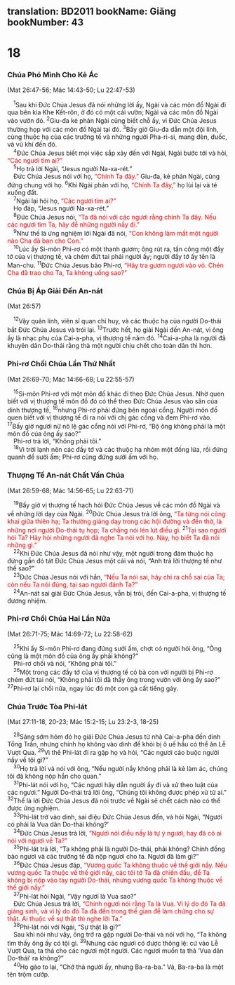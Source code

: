 translation: BD2011
bookName: Giăng 
bookNumber: 43
-------

<div class="title"><h1>18</h1><h3>Chúa Phó Mình Cho Kẻ Ác</h3><p>(Mat 26:47-56; Mác 14:43-50; Lu 22:47-53)</p></div>
<span class="verse gi_18_1"> <sup>1</sup>Sau khi Ðức Chúa Jesus đã nói những lời ấy, Ngài và các môn đồ Ngài đi qua bên kia Khe Kết-rôn, ở đó có một cái vườn; Ngài và các môn đồ Ngài vào vườn đó. </span>
<span class="verse gi_18_2"><sup>2</sup>Giu-đa kẻ phản Ngài cũng biết chỗ ấy, vì Ðức Chúa Jesus thường họp với các môn đồ Ngài tại đó. </span>
<span class="verse gi_18_3"><sup>3</sup>Bấy giờ Giu-đa dẫn một đội lính, cùng thuộc hạ của các trưởng tế và những người Pha-ri-si, mang đèn, đuốc, và vũ khí đến đó.<br/></span>
<span class="verse gi_18_4"> <sup>4</sup>Ðức Chúa Jesus biết mọi việc sắp xảy đến với Ngài, Ngài bước tới và hỏi, <font color="red">“Các ngươi tìm ai?”</font><br/></span>
<span class="verse gi_18_5"> <sup>5</sup>Họ trả lời Ngài, “Jesus người Na-xa-rét.”<br/> Ðức Chúa Jesus nói với họ, <font color="red">“Chính Ta đây.”</font> Giu-đa, kẻ phản Ngài, cũng đứng chung với họ. </span>
<span class="verse gi_18_6"><sup>6</sup>Khi Ngài phán với họ,<font color="red"> “Chính Ta đây,”</font> họ lùi lại và té xuống đất.<br/></span>
<span class="verse gi_18_7"> <sup>7</sup>Ngài lại hỏi họ, <font color="red">“Các ngươi tìm ai?”</font><br/> Họ đáp, “Jesus người Na-xa-rét.”<br/></span>
<span class="verse gi_18_8"> <sup>8</sup>Ðức Chúa Jesus nói, <font color="red">“Ta đã nói với các ngươi rằng chính Ta đây. Nếu các ngươi tìm Ta, hãy để những người nầy đi.”</font><br/></span>
<span class="verse gi_18_9"> <sup>9</sup>Như thế là ứng nghiệm lời Ngài đã nói, <font color="red">“Con không làm mất một người nào Cha đã ban cho Con.” </font><br/></span>
<span class="verse gi_18_10"> <sup>10</sup>Lúc ấy Si-môn Phi-rơ có một thanh gươm; ông rút ra, tấn công một đầy tớ của vị thượng tế, và chém đứt tai phải người ấy; người đầy tớ ấy tên là Man-chu. </span>
<span class="verse gi_18_11"><sup>11</sup>Ðức Chúa Jesus bảo Phi-rơ, <font color="red">“Hãy tra gươm ngươi vào vỏ. Chén Cha đã trao cho Ta, Ta không uống sao?”</font><br/></span>
<div class="title"><h3>Chúa Bị Áp Giải Ðến An-nát</h3><p>(Mat 26:57)</p></div>
<span class="verse gi_18_12"> <sup>12</sup>Vậy quân lính, viên sĩ quan chỉ huy, và các thuộc hạ của người Do-thái bắt Ðức Chúa Jesus và trói lại. </span>
<span class="verse gi_18_13"><sup>13</sup>Trước hết, họ giải Ngài đến An-nát, vì ông ấy là nhạc phụ của Cai-a-pha, vị thượng tế năm đó. </span>
<span class="verse gi_18_14"><sup>14</sup>Cai-a-pha là người đã khuyên dân Do-thái rằng thà một người chịu chết cho toàn dân thì hơn.<br/></span>
<div class="title"><h3>Phi-rơ Chối Chúa Lần Thứ Nhất</h3><p>(Mat 26:69-70; Mác 14:66-68; Lu 22:55-57)</p></div>
<span class="verse gi_18_15"> <sup>15</sup>Si-môn Phi-rơ với một môn đồ khác đi theo Ðức Chúa Jesus. Nhờ quen biết với vị thượng tế môn đồ đó có thể theo Ðức Chúa Jesus vào sân của dinh thượng tế, </span>
<span class="verse gi_18_16"><sup>16</sup>nhưng Phi-rơ phải đứng bên ngoài cổng. Người môn đồ quen biết với vị thượng tế đi ra nói với chị gác cổng và đem Phi-rơ vào. </span>
<span class="verse gi_18_17"><sup>17</sup>Bấy giờ người nữ nô lệ gác cổng nói với Phi-rơ, “Bộ ông không phải là một môn đồ của ông ấy sao?”<br/> Phi-rơ trả lời, “Không phải tôi.”<br/></span>
<span class="verse gi_18_18"> <sup>18</sup>Vì trời lạnh nên các đầy tớ và các thuộc hạ nhóm một đống lửa, rồi đứng quanh để sưởi ấm; Phi-rơ cũng đứng sưởi ấm với họ.<br/></span>
<div class="title"><h3>Thượng Tế An-nát Chất Vấn Chúa</h3><p>(Mat 26:59-68; Mác 14:56-65; Lu 22:63-71)</p></div>
<span class="verse gi_18_19"> <sup>19</sup>Bấy giờ vị thượng tế hạch hỏi Ðức Chúa Jesus về các môn đồ Ngài và về những lời dạy của Ngài. </span>
<span class="verse gi_18_20"><sup>20</sup>Ðức Chúa Jesus trả lời ông, <font color="red">“Ta từng nói công khai giữa thiên hạ; Ta thường giảng dạy trong các hội đường và đền thờ, là những nơi người Do-thái tụ họp; Ta chẳng nói lén lút điều gì. </font></span>
<span class="verse gi_18_21"><sup>21</sup><font color="red">Tại sao ngươi hỏi Ta? Hãy hỏi những người đã nghe Ta nói với họ. Này, họ biết Ta đã nói những gì.”</font><br/></span>
<span class="verse gi_18_22"> <sup>22</sup>Khi Ðức Chúa Jesus đã nói như vậy, một người trong đám thuộc hạ đứng gần đó tát Ðức Chúa Jesus một cái và nói, “Anh trả lời thượng tế như thế sao?”<br/></span>
<span class="verse gi_18_23"> <sup>23</sup>Ðức Chúa Jesus nói với hắn, <font color="red">“Nếu Ta nói sai, hãy chỉ ra chỗ sai của Ta; còn nếu Ta nói đúng, tại sao ngươi đánh Ta?”</font><br/></span>
<span class="verse gi_18_24"> <sup>24</sup>An-nát sai giải Ðức Chúa Jesus, vẫn bị trói, đến Cai-a-pha, vị thượng tế đương nhiệm.<br/></span>
<div class="title"><h3>Phi-rơ Chối Chúa Hai Lần Nữa</h3><p>(Mat 26:71-75; Mác 14:69-72; Lu 22:58-62)</p></div>
<span class="verse gi_18_25"> <sup>25</sup>Khi ấy Si-môn Phi-rơ đang đứng sưởi ấm, chợt có người hỏi ông, “Ông cũng là một môn đồ của ông ấy phải không?”<br/> Phi-rơ chối và nói, “Không phải tôi.”<br/></span>
<span class="verse gi_18_26"> <sup>26</sup>Một trong các đầy tớ của vị thượng tế có bà con với người bị Phi-rơ chém đứt tai nói, “Không phải tôi đã thấy ông trong vườn với ông ấy sao?” </span>
<span class="verse gi_18_27"><sup>27</sup>Phi-rơ lại chối nữa, ngay lúc đó một con gà cất tiếng gáy.<br/></span>
<div class="title"><h3>Chúa Trước Tòa Phi-lát</h3><p>(Mat 27:11-18, 20-23; Mác 15:2-15; Lu 23:2-3, 18-25)</p></div>
<span class="verse gi_18_28"> <sup>28</sup>Sáng sớm hôm đó họ giải Ðức Chúa Jesus từ nhà Cai-a-pha đến dinh Tổng Trấn, nhưng chính họ không vào dinh để khỏi bị ô uế hầu có thể ăn Lễ Vượt Qua. </span>
<span class="verse gi_18_29"><sup>29</sup>Vì thế Phi-lát đi ra gặp họ và hỏi, “Các ngươi cáo buộc người nầy về tội gì?”<br/></span>
<span class="verse gi_18_30"> <sup>30</sup>Họ trả lời và nói với ông, “Nếu người nầy không phải là kẻ làm ác, chúng tôi đã không nộp hắn cho quan.”<br/></span>
<span class="verse gi_18_31"> <sup>31</sup>Phi-lát nói với họ, “Các ngươi hãy dẫn người ấy đi và xử theo luật của các ngươi.” Người Do-thái trả lời ông, “Chúng tôi không được phép xử tử ai.” </span>
<span class="verse gi_18_32"><sup>32</sup>Thế là lời Ðức Chúa Jesus đã nói trước về Ngài sẽ chết cách nào có thể được ứng nghiệm.<br/></span>
<span class="verse gi_18_33"> <sup>33</sup>Phi-lát trở vào dinh, sai điệu Ðức Chúa Jesus đến, và hỏi Ngài, “Ngươi có phải là Vua dân Do-thái không?’<br/></span>
<span class="verse gi_18_34"> <sup>34</sup>Ðức Chúa Jesus trả lời, <font color="red">“Ngươi nói điều nầy là tự ý ngươi, hay đã có ai nói với ngươi về Ta?”</font><br/></span>
<span class="verse gi_18_35"> <sup>35</sup>Phi-lát trả lời, “Ta không phải là người Do-thái, phải không? Chính đồng bào ngươi và các trưởng tế đã nộp ngươi cho ta. Ngươi đã làm gì?”<br/></span>
<span class="verse gi_18_36"> <sup>36</sup>Ðức Chúa Jesus đáp, <font color="red">“Vương quốc Ta không thuộc về thế giới nầy. Nếu vương quốc Ta thuộc về thế giới nầy, các tôi tớ Ta đã chiến đấu, để Ta không bị nộp vào tay người Do-thái, nhưng vương quốc Ta không thuộc về thế giới nầy.”</font><br/></span>
<span class="verse gi_18_37"> <sup>37</sup>Phi-lát hỏi Ngài, “Vậy ngươi là Vua sao?”<br/> Ðức Chúa Jesus trả lời, <font color="red">“Chính ngươi nói rằng Ta là Vua. Vì lý do đó Ta đã giáng sinh, và vì lý do đó Ta đã đến trong thế gian để làm chứng cho sự thật. Ai thuộc về sự thật thì nghe lời Ta.”</font><br/></span>
<span class="verse gi_18_38"> <sup>38</sup>Phi-lát nói với Ngài, “Sự thật là gì?”<br/> Sau khi nói như vậy, ông trở ra gặp người Do-thái và nói với họ, “Ta không tìm thấy ông ấy có tội gì. </span>
<span class="verse gi_18_39"><sup>39</sup>Nhưng các ngươi có được thông lệ: cứ vào Lễ Vượt Qua, ta thả cho các ngươi một người. Các ngươi muốn ta thả ‘Vua dân Do-thái’ ra không?”<br/></span>
<span class="verse gi_18_40"> <sup>40</sup>Họ gào to lại, “Chớ thả người ấy, nhưng Ba-ra-ba.” Vả, Ba-ra-ba là một tên trộm cướp.<br/></span>
